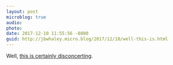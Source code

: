 ```yaml
---
layout: post
microblog: true
audio: 
photo: 
date: 2017-12-10 11:55:56 -0800
guid: http://jbwhaley.micro.blog/2017/12/10/well-this-is.html
---
```

Well, [this is certainly disconcerting](https://www.blackhat.com/docs/eu-17/materials/eu-17-Arnaboldi-Exposing-Hidden-Exploitable-Behaviors-In-Programming-Languages-Using-Differential-Fuzzing-wp.pdf). 

